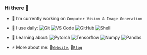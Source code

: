 ### Hi there 👋

<!--
**Janspiry/Janspiry** is a ✨ _special_ ✨ repository because its `README.md` (this file) appears on your GitHub profile.

Here are some ideas to get you started:

- 👯 I’m looking to collaborate on ...
- 🤔 I’m looking for help with ...
- 💬 Ask me about ...
- ⚡ Fun fact: ...
-->
<!-- <img src="https://github.com/Janspiry/Janspiry/blob/main/output.gif" alt="Here is a little bit about me!"> -->

- 🔭 I’m currently working on `Computer Vision & Image Generation`
- 🚀 I use daily:
  ![Git](https://img.shields.io/badge/-Git-blasck?style=plastic&logo=git)
  ![VS Code](https://img.shields.io/badge/-VS%20Code-007ACC?style=plastic&logo=visual-studio-code)
  ![GitHub](https://img.shields.io/badge/-GitHub-181717?style=plastic&logo=github)
  ![Shell](https://img.shields.io/badge/-Shell-8fcfd1?style=plastic&logo=Shell)
- 🌱 Learning about:
  ![Pytorch](https://img.shields.io/badge/-Pytorch-007ACC?style=plastic&logo=pytorch) 
  ![Tensorflow](https://img.shields.io/badge/-Tensorflow-8fcfd1?style=plastic&logo=tensorflow) 
  ![Numpy](https://img.shields.io/badge/-Numpy-eb2704?style=plastic&logo=numpy) 
  ![Pandas](https://img.shields.io/badge/-Pandas-5e7ee2?style=plastic&logo=pandas) 
  
- ⚡ More about me: 📝[`Website`](https://janspiry.github.io/), 💬[`Blog`](https://blog.csdn.net/jianglw1)


<!-- <p> <img src="https://github-readme-stats.vercel.app/api?username=Janspiry&show_icons=true&theme=gotham" alt="Janspiry" /> -->
<!-- <img align="left" alt="GIF" src="https://github.com/Janspiry/Janspiry/blob/main/code.gif?raw=true" width="320" height="192" /> -->


